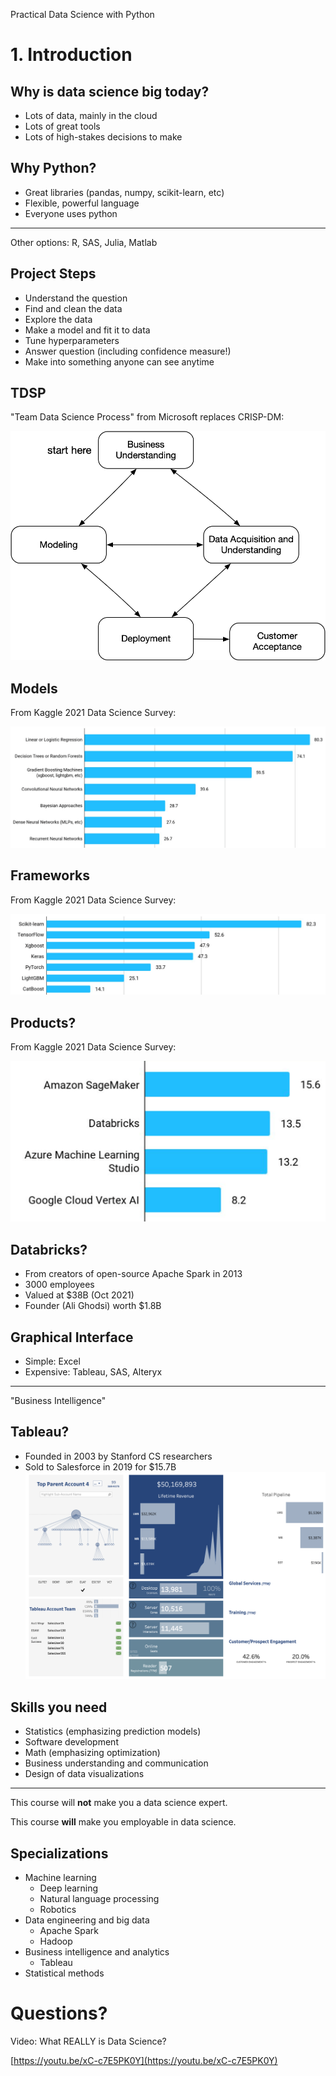 [comment]: # (THEME = pdsp)
[comment]: # (CODE_THEME = base16/zenburn)
Practical Data Science with Python
# 1. Introduction

[comment]: # (!!!)

## Why is data science big today?

- Lots of data, mainly in the cloud
- Lots of great tools 
- Lots of high-stakes decisions to make

[comment]: # (!!!)

## Why Python?

- Great libraries (pandas, numpy, scikit-learn, etc)
- Flexible, powerful language
- Everyone uses python

***

Other options: R, SAS, Julia, Matlab

[comment]: # (!!!)

## Project Steps

- Understand the question
- Find and clean the data
- Explore the data
- Make a model and fit it to data
- Tune hyperparameters
- Answer question (including confidence measure!)
- Make into something anyone can see anytime

[comment]: # (!!!)

## TDSP

"Team Data Science Process" from Microsoft replaces CRISP-DM:

<img src="01_media/TDSP.png" alt="drawing" width="600"/>

[comment]: # (!!!)

## Models

From Kaggle 2021 Data Science Survey:


![From Kaggle 2021 Data Science Survey:](01_media/models.png)

[comment]: # (!!!)

## Frameworks

From Kaggle 2021 Data Science Survey:


![From Kaggle 2021 Data Science Survey:](01_media/frameworks.png)

[comment]: # (!!!)

## Products?

From Kaggle 2021 Data Science Survey:

<img src="01_media/products.png" alt="Products" width="600"/>


[comment]: # (!!!)

## Databricks?

- From creators of open-source Apache Spark in 2013
- 3000 employees
- Valued at $38B (Oct 2021)
- Founder (Ali Ghodsi) worth $1.8B

[comment]: # (!!!)

## Graphical Interface
- Simple: Excel
- Expensive: Tableau, SAS, Alteryx

***

"Business Intelligence"

[comment]: # (!!!)

## Tableau?
- Founded in 2003 by Stanford CS researchers
- Sold to Salesforce in 2019 for $15.7B
![Tabeau](01_media/tableau.png)

[comment]: # (!!!)

## Skills you need

- Statistics (emphasizing prediction models)
- Software development
- Math (emphasizing optimization)
- Business understanding and communication
- Design of data visualizations
***
This course will **not** make you a data science expert.

This course **will** make you employable in data science.

[comment]: # (!!!)

## Specializations

- Machine learning
	-  Deep learning
	-  Natural language processing
	-  Robotics
- Data engineering and big data
	- Apache Spark
	- Hadoop
- Business intelligence and analytics
	- Tableau
- Statistical methods

[comment]: # (!!!)

# Questions?

Video: What REALLY is Data Science?

[https://youtu.be/xC-c7E5PK0Y](https://youtu.be/xC-c7E5PK0Y)
